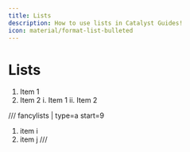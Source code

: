 ```yaml
---
title: Lists
description: How to use lists in Catalyst Guides!
icon: material/format-list-bulleted
---
```


# Lists

1) Item 1
2) Item 2
    i. Item 1
    ii. Item 2

/// fancylists | type=a start=9
1. item i
1. item j
///
